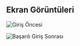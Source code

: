 ## Ekran Görüntüleri

![Giriş Öncesi](https://i.hizliresim.com/crmltya.png)

![Başarılı Giriş Sonrası](https://i.hizliresim.com/8j7wg9y.png)

